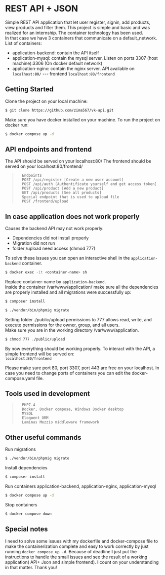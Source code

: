 # REST API + JSON
Simple REST API application that let user register, signin, add products, view products and filter them.
This project is simple and basic and was realized for an internship. The container technology has been used.  
In that case we have 3 containers that communicate on a default_network.  
List of containers:  
- application-backend: contain the API itself
- application-mysql: contain the mysql server. Listen on ports 3307 (host machine):3306 (On docker default network)
- application-nginx: contain the nginx server. API available on `localhost:80/` --- frontend `localhost:80/frontend`

## Getting Started

Clone the project on your local machine:

```bash
$ git clone https://github.com/zima567/vk-api.git
```

Make sure you have docker installed on your machine.
To run the project on docker run:

```bash
$ docker compose up -d
```

## API endpoints and frontend

The API should be served on your localhost:80/
The frontend should be served on your localhost:80/frontend/

> ```
>   Endpoints
>   POST /api/register [Create a new user account]
>   POST /api/auth [Authentificate yourself and get access token]
>   POST /api/product [Add a new product]
>   GET /api/products [See all products]
>   Special endpoint that is used to upload file
>   POST /frontend/upload
> ```

## In case application does not work properly

Causes the backend API may not work properly:
- Dependencies did not install properly
- Migration did not run
- folder /upload need access (chmod 777)  
 
To solve these issues you can open an interactive shell in the `application-backend` container.
```bash
$ docker exec -it <container-name> sh
```
Replace container-name by `application-backend`.  
Inside the container /var/www/application/  make sure all the dependencies are properly installed
and all migrations were successfully up:
```bash
$ composer install
```

```bash
$ ./vendor/bin/phpmig migrate
```

Setting folder ./public/upload  permissions to 777 allows read, write, and execute permissions for the owner, group, and all users.  
Make sure you are in the working directory /var/www/application.
```bash
$ chmod 777 ./public/upload
```

By now everything should be working properly. To interact with the API, a simple frontend  will be served on:  
`localhost:80/frontend`  

Please make sure port 80, port 3307, port 443 are free on your localhost. In case you need to change ports of containers you can edit the docker-compose.yaml file.

## Tools used in development
> ```
>   PHP7.4
>   Docker, Docker compose, Windows Docker desktop
>   MYSQL
>   Eloquent ORM
>   Laminas Mezzio middleware framework
> ```

## Other useful commands

Run migrations

```bash
$ ./vendor/bin/phpmig migrate
```
Install dependencies

```bash
$ composer install
```

Run containers application-backend, application-nginx, application-mysql
```bash
$ docker compose up -d
```

Stop containers
```bash
$ docker compose down
```

## Special notes
I need to solve some issues with my dockerfile and docker-compose file to make the containerization complete and easy to work correctly by just running `docker compose up -d`. Because of deadline I just put the instructions to handle the small issues and see the result of a working application( API+ Json and simple frontend). I count on your understanding in that matter. Thank you!
